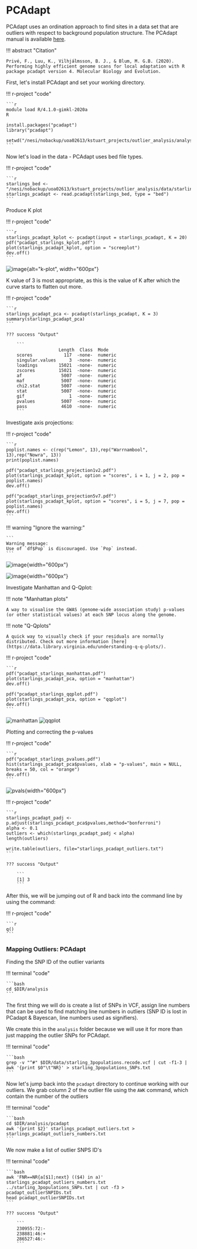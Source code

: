 # PCAdapt

PCAdapt uses an ordination approach to find sites in a data set that are outliers with respect to background population structure. The PCAdapt manual is available [here](https://bcm-uga.github.io/pcadapt/articles/pcadapt.html). 

!!! abstract "Citation"

    Privé, F., Luu, K., Vilhjálmsson, B. J., & Blum, M. G.B. (2020). Performing highly efficient genome scans for local adaptation with R package pcadapt version 4. Molecular Biology and Evolution.

First, let's install PCAdapt and set your working directory.

!!! r-project "code"

    ```r
    module load R/4.1.0-gimkl-2020a
    R

    install.packages("pcadapt")
    library("pcadapt")

    setwd("/nesi/nobackup/uoa02613/kstuart_projects/outlier_analysis/analysis/pcadapt/")
    ```

Now let's load in the data - PCAdapt uses bed file types.

!!! r-project "code"

    ```r
    starlings_bed <- "/nesi/nobackup/uoa02613/kstuart_projects/outlier_analysis/data/starling_3populations.bed"
    starlings_pcadapt <- read.pcadapt(starlings_bed, type = "bed")
    ```

Produce K plot

!!! r-project "code"

    ```r
    starlings_pcadapt_kplot <- pcadapt(input = starlings_pcadapt, K = 20)
    pdf("pcadapt_starlings_kplot.pdf")
    plot(starlings_pcadapt_kplot, option = "screeplot")
    dev.off()
    ```

![image](../images/pcadapt_kplot.PNG){alt="k-plot", width="600px"}

K value of 3 is most appropriate, as this is the value of K after which the curve starts to flatten out more.

!!! r-project "code"

    ```r
    starlings_pcadapt_pca <- pcadapt(starlings_pcadapt, K = 3)
    summary(starlings_pcadapt_pca)
    ```

    ??? success "Output"

        ```
                        Length  Class  Mode
        scores            117  -none-  numeric
        singular.values     3  -none-  numeric
        loadings        15021  -none-  numeric
        zscores         15021  -none-  numeric
        af               5007  -none-  numeric
        maf              5007  -none-  numeric
        chi2.stat        5007  -none-  numeric
        stat             5007  -none-  numeric
        gif                 1  -none-  numeric
        pvalues          5007  -none-  numeric
        pass             4610  -none-  numeric
        ```

Investigate axis projections:

!!! r-project "code"

    ```r
    poplist.names <- c(rep("Lemon", 13),rep("Warrnambool", 13),rep("Nowra", 13))
    print(poplist.names)

    pdf("pcadapt_starlings_projection1v2.pdf")
    plot(starlings_pcadapt_kplot, option = "scores", i = 1, j = 2, pop = poplist.names)
    dev.off()

    pdf("pcadapt_starlings_projection5v7.pdf")
    plot(starlings_pcadapt_kplot, option = "scores", i = 5, j = 7, pop = poplist.names)
    dev.off()
    ```

!!! warning "Ignore the warning:"

    ```
    Warning message:
    Use of `df$Pop` is discouraged. Use `Pop` instead.
    ```

![image](../images/pcadapt_proj1.PNG){width="600px"}

![image](../images/pcadapt_proj2.PNG){width="600px"}

Investigate Manhattan and Q-Qplot:

!!! note "Manhattan plots"

    A way to visualise the GWAS (genome-wide association study) p-values (or other statistical values) at each SNP locus along the genome.

!!! note "Q-Qplots"

    A quick way to visually check if your residuals are normally distributed. Check out more information [here](https://data.library.virginia.edu/understanding-q-q-plots/).

!!! r-project "code"

    ```r
    pdf("pcadapt_starlings_manhattan.pdf")
    plot(starlings_pcadapt_pca, option = "manhattan")
    dev.off()

    pdf("pcadapt_starlings_qqplot.pdf")
    plot(starlings_pcadapt_pca, option = "qqplot")
    dev.off()
    ```

![manhattan](../images/pcadapt_manhattan.PNG) 
![qqplot](../images/pcadapt_qq.PNG)

Plotting and correcting the p-values

!!! r-project "code"

    ```r
    pdf("pcadapt_starlings_pvalues.pdf")
    hist(starlings_pcadapt_pca$pvalues, xlab = "p-values", main = NULL, breaks = 50, col = "orange")
    dev.off()
    ```

![pvals](../images/pcadapt_pvals.PNG){width="600px"}

!!! r-project "code"

    ```r
    starlings_pcadapt_padj <- p.adjust(starlings_pcadapt_pca$pvalues,method="bonferroni")
    alpha <- 0.1
    outliers <- which(starlings_pcadapt_padj < alpha)
    length(outliers)

    write.table(outliers, file="starlings_pcadapt_outliers.txt")
    ```

    ??? success "Output"

        ```
        [1] 3
        ```

After this, we will be jumping out of R and back into the command line by using the command: 

!!! r-project "code"

    ```r
    q()
    ```

### Mapping Outliers: PCAdapt

Finding the SNP ID of the outlier variants

!!! terminal "code"

    ```bash
    cd $DIR/analysis
    ```

The first thing we will do is create a list of SNPs in VCF, assign line numbers that can be used to find matching line numbers in outliers (SNP ID is lost in PCadapt & Bayescan, line numbers used as signifiers). 

We create this in the `analysis` folder because we will use it for more than just mapping the outlier SNPs for PCAdapt.

!!! terminal "code"

    ```bash
    grep -v "^#" $DIR/data/starling_3populations.recode.vcf | cut -f1-3 | awk '{print $0"\t"NR}' > starling_3populations_SNPs.txt
    ```

Now let's jump back into the `pcadapt` directory to continue working with our outliers. We grab column 2 of the outlier file using the `AWK` command, which contain the number of the outliers

!!! terminal "code"

    ```bash
    cd $DIR/analysis/pcadapt
    awk '{print $2}' starlings_pcadapt_outliers.txt > starlings_pcadapt_outliers_numbers.txt
    ```

We now make a list of outlier SNPS ID's

!!! terminal "code"

    ```bash
    awk 'FNR==NR{a[$1];next} (($4) in a)' starlings_pcadapt_outliers_numbers.txt ../starling_3populations_SNPs.txt | cut -f3 > pcadapt_outlierSNPIDs.txt
    head pcadapt_outlierSNPIDs.txt
    ```

    ??? success "Output"

        ```
        230955:72:-
        238881:46:+
        286527:46:-
        ```
